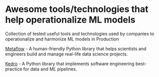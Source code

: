 # Awesome tools/technologies that help operationalize ML models

Collection of tested useful tools and technologies used by companies to operationalize and harmonize ML models in Production 



[Metaflow](https://metaflow.org/) -  A human-friendly Python library that helps scientists and engineers build and 
manage real-life data science projects. 

[Kedro](https://kedro.readthedocs.io/en/stable/) -  A Python library that implements software engineering best-practice for data and ML pipelines.

 



